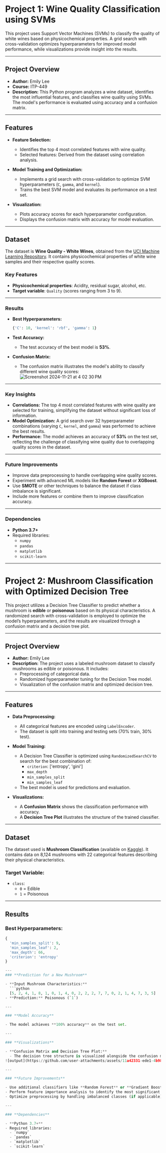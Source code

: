 # **Project 1: Wine Quality Classification using SVMs**

This project uses Support Vector Machines (SVMs) to classify the quality of white wines based on physicochemical properties. A grid search with cross-validation optimizes hyperparameters for improved model performance, while visualizations provide insight into the results.

---

## **Project Overview**

- **Author:** Emily Lee  
- **Course:** ITP-449  
- **Description:** This Python program analyzes a wine dataset, identifies the most influential features, and classifies wine quality using SVMs. The model's performance is evaluated using accuracy and a confusion matrix.

---

## **Features**

- **Feature Selection:**
  - Identifies the top 4 most correlated features with wine quality.
  - Selected features: Derived from the dataset using correlation analysis.

- **Model Training and Optimization:**
  - Implements a grid search with cross-validation to optimize SVM hyperparameters (`C`, `gamma`, and `kernel`).
  - Trains the best SVM model and evaluates its performance on a test set.

- **Visualization:**
  - Plots accuracy scores for each hyperparameter configuration.
  - Displays the confusion matrix with accuracy for model evaluation.

---

## **Dataset**

The dataset is **Wine Quality - White Wines**, obtained from the [UCI Machine Learning Repository](https://archive.ics.uci.edu/ml/index.php). It contains physicochemical properties of white wine samples and their respective quality scores.

### **Key Features**
- **Physicochemical properties**: Acidity, residual sugar, alcohol, etc.
- **Target variable**: `Quality` (scores ranging from 3 to 9).

---

### **Results**

- **Best Hyperparameters:**
   ```python
   {'C': 10, 'kernel': 'rbf', 'gamma': 1}

- **Test Accuracy:**
   - The test accuracy of the best model is **53%**.

- **Confusion Matrix:**
   - The confusion matrix illustrates the model's ability to classify different wine quality scores:
![Screenshot 2024-11-21 at 4 02 30 PM](https://github.com/user-attachments/assets/2a0204b5-558b-46a7-af7d-c322bf25bce4)
---
### **Key Insights**

- **Correlations:** The top 4 most correlated features with wine quality are selected for training, simplifying the dataset without significant loss of information.
- **Model Optimization:** A grid search over 32 hyperparameter combinations (varying `C`, `kernel`, and `gamma`) was performed to achieve the best results.
- **Performance:** The model achieves an accuracy of **53%** on the test set, reflecting the challenge of classifying wine quality due to overlapping quality scores in the dataset.

---

### **Future Improvements**

- Improve data preprocessing to handle overlapping wine quality scores.
- Experiment with advanced ML models like **Random Forest** or **XGBoost**.
- Use **SMOTE** or other techniques to balance the dataset if class imbalance is significant.
- Include more features or combine them to improve classification accuracy.

---

### **Dependencies**

- **Python 3.7+**
- Required libraries:
  - `numpy`
  - `pandas`
  - `matplotlib`
  - `scikit-learn`

---
# **Project 2: Mushroom Classification with Optimized Decision Tree**

This project utilizes a Decision Tree Classifier to predict whether a mushroom is **edible** or **poisonous** based on its physical characteristics. A randomized search with cross-validation is employed to optimize the model’s hyperparameters, and the results are visualized through a confusion matrix and a decision tree plot.

---

## **Project Overview**

- **Author:** Emily Lee 
- **Description:** The project uses a labeled mushroom dataset to classify mushrooms as edible or poisonous. It includes:
  - Preprocessing of categorical data.
  - Randomized hyperparameter tuning for the Decision Tree model.
  - Visualization of the confusion matrix and optimized decision tree.

---

## **Features**

- **Data Preprocessing:**
  - All categorical features are encoded using `LabelEncoder`.
  - The dataset is split into training and testing sets (70% train, 30% test).

- **Model Training:**
  - A Decision Tree Classifier is optimized using `RandomizedSearchCV` to search for the best combination of:
    - `criterion`: ['entropy', 'gini']
    - `max_depth`
    - `min_samples_split`
    - `min_samples_leaf`
  - The best model is used for predictions and evaluation.

- **Visualizations:**
  - A **Confusion Matrix** shows the classification performance with accuracy.
  - A **Decision Tree Plot** illustrates the structure of the trained classifier.

---

## **Dataset**

The dataset used is **Mushroom Classification** (available on [Kaggle](https://www.kaggle.com/uciml/mushroom-classification)). It contains data on 8,124 mushrooms with 22 categorical features describing their physical characteristics.

### **Target Variable:**
- `class`:
  - `0` = Edible
  - `1` = Poisonous

---

## **Results**

### **Best Hyperparameters:**
```python
{
  'min_samples_split': 9,
  'min_samples_leaf': 2,
  'max_depth': 66,
  'criterion': 'entropy'
}

---
### **Prediction for a New Mushroom**

- **Input Mushroom Characteristics:**
  ```python
  [5, 2, 4, 1, 8, 1, 0, 1, 4, 0, 2, 2, 2, 7, 7, 0, 2, 1, 4, 7, 3, 5]
- **Prediction:** Poisonous (`1`)

---

### **Model Accuracy**

- The model achieves **100% accuracy** on the test set.

---

### **Visualizations**

- **Confusion Matrix and Decision Tree Plot:**
  - The decision tree structure is visualized alongside the confusion matrix.
![output](https://github.com/user-attachments/assets/11a42331-ede1-4b98-b2b6-d172e2625edb)

---

### **Future Improvements**

- Use additional classifiers like **Random Forest** or **Gradient Boosted Trees** to compare performance.
- Perform feature importance analysis to identify the most significant predictors.
- Optimize preprocessing by handling imbalanced classes (if applicable).

---

### **Dependencies**

- **Python 3.7+**
- Required libraries:
  - `numpy`
  - `pandas`
  - `matplotlib`
  - `scikit-learn`



